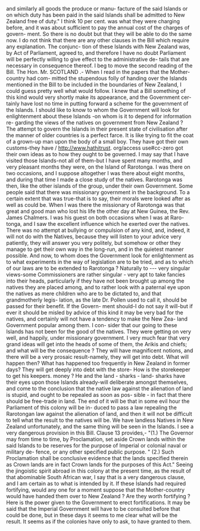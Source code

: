 and similarly all goods the produce or manu- facture of the said Islands or on which duty has been paid in the said Islands shall be admitted to New Zealand free of duty." I think 10 per cent. was what they were charging before, and it was about sufficient to pay the annual cost of the charges of govern- ment. So there is no doubt but that they will be able to do the same now. I do not think that there are any other clauses in the Bill which require any explanation. The conjunc- tion of these Islands with New Zealand was, by Act of Parliament, agreed to, and therefore I have no doubt Parliament will be perfectly willing to give effect to the administrative de- tails that are necessary in consequence thereof. I beg to move the second reading of the Bill. The Hon. Mr. SCOTLAND .- When I read in the papers that the Mother-country had com- mitted the stupendous folly of handing over the Islands mentioned in the Bill to be included in the boundaries of New Zealand, I could guess pretty well what would follow. I knew that a Bill something of this kind would very shortly make its appearance, and the Government cer- tainly have lost no time in putting forward a scheme for the government of the Islands. I should like to know to whom the Government will look for enlightenment about these Islands -on whom is it to depend for information re- garding the views of the natives on government from New Zealand ? The attempt to govern the Islands in their present state of civilisation after the manner of older countries is a perfect farce. It is like trying to fit the coat of a grown-up man upon the body of a small boy. They have got their own customs-they have / http://www.hathitrust. org/access use#cc-zero got their own ideas as to how they ought to be governed. I may say that I have visited those Islands-not all of them-but I have spent many months, and very pleasant months they were, on the Island of Rarotonga. I was there on two occasions, and I suppose altogether I was there about eight months, and during that time I made a close study of the natives. Rarotonga was then, like the other islands of the group, under their own Government. Some people said that there was missionary government in the background. To a certain extent that was true-that is to say, their morals were looked after as well as could be. When I was there the missionary of Rarotonga was that great and good man who lost his life the other day at New Guinea, the Rev. James Chalmers. I was his guest on both occasions when I was at Raro- tonga, and I saw the excellent influence which he exerted over the natives. There was no attempt at bullying or compulsion of any kind, and, indeed, it will not do with the Natives, because they will listen to your advice very patiently, they will answer you very politely, but somehow or other they manage to get their own way in the long-run, and in the quietest manner possible. And now, to whom does the Government look for enlightenment as to what experiments in the way of legislation are to be tried, and as to which of our laws are to be extended to Rarotonga ? Naturally to \--- very singular views-some Commissioners are rather singular - very apt to take fancies into their heads, particularly if they have not been brought up among the natives they are placed among, and to rather look with a paternal eye upon the natives as mere children who are to be dictated to, and that grandmotherly legis- lation, as the late Dr. Pollen used to call it, should be passed for their benefit. If the Govern- ment should-I do not say it will-but if ever it should be misled by advice of this kind it may be very bad for the natives, and certainly will not have a tendency to make the New Zea- land Government popular among them. I con- sider that our going to these Islands has not been for the good of the natives. They were getting on very well, and happily, under missionary government. I very much fear that very grand ideas will get into the heads of some of them, the Arikis and chiefs; and what will be the consequence ? They will have magnificent notions, and there will be a very prosaic result-namely, they will get into debt. What will happen then? What has happened too frequently in New Zealand in former days? They will get deeply into debt with the store- How is the storekeeper to get his keepers. money ? He and the land - sharks - land- sharks have their eyes upon those Islands already-will deliberate amongst themselves, and come to the conclusion that the native law against the alienation of land is stupid, and ought to be repealed as soon as pos- sible - in fact that there should be free-trade in land. The end of it will be that in some evil hour the Parliament of this colony will be in- duced to pass a law repealing the Rarotongan law against the alienation of land, and then it will not be difficult to tell what the result to the natives will be. We have landless Natives in New Zealand unfortunately, and the same thing will be seen in the Islands. I see a very dangerous provision in this Bill. Clause 13 provides,- "(1.) The Governor may from time to time, by Proclamation, set aside Crown lands within the said Islands to be reserves for the purpose of Imperial or colonial naval or military de- fence, or any other specified public purpose. " (2.) Such Proclamation shall be conclusive evidence that the lands specified therein as Crown lands are in fact Crown lands for the purposes of this Act." Seeing the jingoistic spirit abroad in this colony at the present time, as the result of that abominable South African war, I say that is a very dangerous clause, and I am certain as to what is intended by it. If these Islands had required fortifying, would any one for a moment suppose that the Mother-country would have handed them over to New Zealand ? Are they worth fortifying ? Here is the power given to the Government to erect fortifications. It may be said that the Imperial Government will have to be consulted before that could be done, but in these days it seems to me clear what will be the result. It seems as if the colonies have only to ask, to have granted to them. 